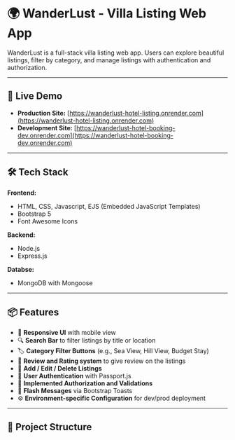 # 🌍 WanderLust - Villa Listing Web App

WanderLust is a full-stack villa listing web app. Users can explore beautiful listings, filter by category, and manage listings with authentication and authorization.

---

## 🚀 Live Demo

- **Production Site:** [https://wanderlust-hotel-listing.onrender.com](https://wanderlust-hotel-listing.onrender.com)
- **Development Site:** [https://wanderlust-hotel-booking-dev.onrender.com](https://wanderlust-hotel-booking-dev.onrender.com)

---

## 🛠️ Tech Stack

**Frontend:**
- HTML, CSS, Javascript, EJS (Embedded JavaScript Templates)
- Bootstrap 5
- Font Awesome Icons

**Backend:**
- Node.js
- Express.js

**Databse:**
- MongoDB with Mongoose

---

## 📦 Features

- 🧭 **Responsive UI** with mobile view
- 🔍 **Search Bar** to filter listings by title or location
- 🏷️ **Category Filter Buttons** (e.g., Sea View, Hill View, Budget Stay)
- 📝 **Review and Rating system** to give review on the listings
- 📝 **Add / Edit / Delete Listings**
- 🔐 **User Authentication** with Passport.js
- 🔐 **Implemented Authorization and Validations**
- 💾 **Flash Messages** via Bootstrap Toasts
- ⚙️ **Environment-specific Configuration** for dev/prod deployment

---

## 📁 Project Structure
